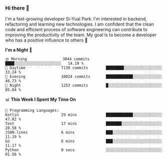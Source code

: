 ### Hi there 👋


I'm a fast-growing developer Si-Yual Park. I'm interested in backend, refactoring and learning new technologies. I am confident that the clean code and efficient process of software engineering can contribute to improving the productivity of the team. My goal is to become a developer who has a positive influence to others 🔭

<!--START_SECTION:waka-->
**I'm a Night 🦉** 

```text
🌞 Morning                3044 commits        ████░░░░░░░░░░░░░░░░░░░░░   14.19 % 
🌆 Daytime                7130 commits        ████████░░░░░░░░░░░░░░░░░   33.24 % 
🌃 Evening                10024 commits       ████████████░░░░░░░░░░░░░   46.73 % 
🌙 Night                  1253 commits        █░░░░░░░░░░░░░░░░░░░░░░░░   05.84 % 
```


📊 **This Week I Spent My Time On** 

```text
💬 Programming Languages: 
Kotlin                   29 mins             ████████████░░░░░░░░░░░░░   47.02 % 
Text                     17 mins             ███████░░░░░░░░░░░░░░░░░░   28.58 % 
JSON-lines               6 mins              ███░░░░░░░░░░░░░░░░░░░░░░   11.19 % 
Go                       6 mins              ███░░░░░░░░░░░░░░░░░░░░░░   11.17 % 
Python                   0 secs              ░░░░░░░░░░░░░░░░░░░░░░░░░   01.56 % 
```


<!--END_SECTION:waka-->
